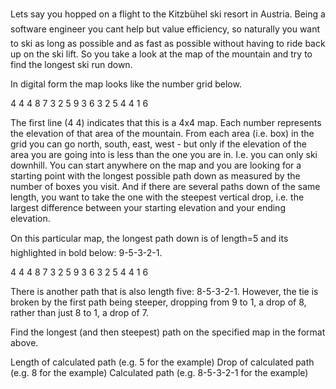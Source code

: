 Lets say you hopped on a flight to the Kitzbühel ski resort in Austria. Being a software engineer you
cant help but value efficiency, so naturally you want to ski as long as possible and as fast as possible
without having to ride back up on the ski lift. So you take a look at the map of the mountain and try
to find the longest ski run down.


In digital form the map looks like the number grid below.


4 4
4 8 7 3
2 5 9 3
6 3 2 5
4 4 1 6


The first line (4 4) indicates that this is a 4x4 map. Each number represents the elevation of that area
of the mountain. From each area (i.e. box) in the grid you can go north, south, east, west - but only if
the elevation of the area you are going into is less than the one you are in. I.e. you can only ski
downhill. You can start anywhere on the map and you are looking for a starting point with the
longest possible path down as measured by the number of boxes you visit. And if there are several
paths down of the same length, you want to take the one with the steepest vertical drop, i.e. the
largest difference between your starting elevation and your ending elevation.


On this particular map, the longest path down is of length=5 and its highlighted in bold below: 9-5-3-2-1.


4 4
4 8 7 3
2 5 9 3
6 3 2 5
4 4 1 6


There is another path that is also length five: 8-5-3-2-1. However, the tie is broken by the first path
being steeper, dropping from 9 to 1, a drop of 8, rather than just 8 to 1, a drop of 7.


Find the longest (and then steepest) path on the specified map in the format above.


Length of calculated path (e.g. 5 for the example)
Drop of calculated path (e.g. 8 for the example)
Calculated path (e.g. 8-5-3-2-1 for the example)